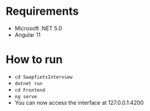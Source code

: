# Requirements
- Microsoft .NET 5.0
- Angular 11
# How to run
- ``cd SwapfietsInterview``
- ``dotnet run``
- ``cd Frontend``
- ``ng serve``
- You can now access the interface at 127.0.0.1:4200